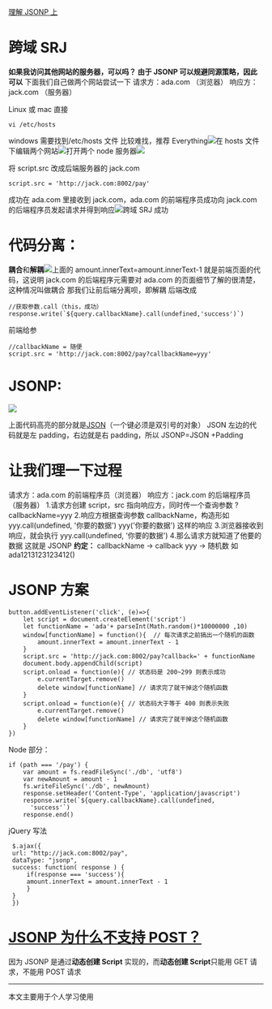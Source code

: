 [理解 JSONP 上](https://www.jianshu.com/p/2a2fe02917e7)

# 跨域 SRJ

**如果我访问其他网站的服务器，可以吗？
由于 JSONP 可以规避同源策略，因此可以**
下面我们自己做两个网站尝试一下
请求方：ada.com （浏览器）
响应方：jack.com （服务器）

Linux 或 mac 直接

```
vi /etc/hosts
```

windows 需要找到/etc/hosts 文件 比较难找，推荐 Everything![](https://upload-images.jianshu.io/upload_images/7094266-19f9953c967705a5.png?imageMogr2/auto-orient/strip%7CimageView2/2/w/1240)在 hosts 文件下编辑两个网站![](https://upload-images.jianshu.io/upload_images/7094266-28b643545d3a06f3.png?imageMogr2/auto-orient/strip%7CimageView2/2/w/1240)打开两个 node 服务器![](https://upload-images.jianshu.io/upload_images/7094266-3cd83a6dd9b8e522.png?imageMogr2/auto-orient/strip%7CimageView2/2/w/1240)

将 script.src 改成后端服务器的 jack.com

```
script.src = 'http://jack.com:8002/pay'
```

成功在 ada.com 里接收到 jack.com，ada.com 的前端程序员成功向 jack.com 的后端程序员发起请求并得到响应![](https://upload-images.jianshu.io/upload_images/7094266-455e37f97e889991.png?imageMogr2/auto-orient/strip%7CimageView2/2/w/1240)跨域 SRJ 成功

# 代码分离：

**耦合**和**解耦**![](https://upload-images.jianshu.io/upload_images/7094266-39446f3e68a37a78.png?imageMogr2/auto-orient/strip%7CimageView2/2/w/1240)上面的 amount.innerText=amount.innerText-1 就是前端页面的代码，这说明 jack.com 的后端程序元需要对 ada.com 的页面细节了解的很清楚，这种情况叫做耦合
那我们让前后端分离呗，即解耦
后端改成

```
//获取参数.call（this，成功）
response.write(`${query.callbackName}.call(undefined,'success')`)
```

前端给参

```
//callbackName = 随便
script.src = 'http://jack.com:8002/pay?callbackName=yyy'
```

# JSONP:

![](https://upload-images.jianshu.io/upload_images/7094266-9442483142643759.png?imageMogr2/auto-orient/strip%7CimageView2/2/w/1240)

上面代码高亮的部分就是[JSON](https://www.json.org/)（一个键必须是双引号的对象）
JSON 左边的代码就是左 padding，右边就是右 padding，所以 JSONP=JSON +Padding

# 让我们理一下过程

请求方：ada.com 的前端程序员（浏览器）
响应方：jack.com 的后端程序员（服务器） 1.请求方创建 script，src 指向响应方，同时传一个查询参数 ?callbackName=yyy 2.响应方根据查询参数 callbackName，构造形如
yyy.call(undefined, '你要的数据')
yyy('你要的数据')
这样的响应 3.浏览器接收到响应，就会执行 yyy.call(undefined, '你要的数据') 4.那么请求方就知道了他要的数据
这就是 JSONP
**约定：**
callbackName -> callback
yyy -> 随机数 如 ada1213123123412()

# JSONP 方案

```
button.addEventListener('click', (e)=>{
    let script = document.createElement('script')
    let functionName = 'ada'+ parseInt(Math.random()*10000000 ,10)
    window[functionName] = function(){  // 每次请求之前搞出一个随机的函数
        amount.innerText = amount.innerText - 1
    }
    script.src = 'http://jack.com:8002/pay?callback=' + functionName
    document.body.appendChild(script)
    script.onload = function(e){ // 状态码是 200~299 则表示成功
        e.currentTarget.remove()
        delete window[functionName] // 请求完了就干掉这个随机函数
    }
    script.onload = function(e){ // 状态码大于等于 400 则表示失败
        e.currentTarget.remove()
        delete window[functionName] // 请求完了就干掉这个随机函数
    }
})
```

Node 部分：

```
if (path === '/pay') {
    var amount = fs.readFileSync('./db', 'utf8')
    var newAmount = amount - 1
    fs.writeFileSync('./db', newAmount)
    response.setHeader('Content-Type', 'application/javascript')
    response.write(`${query.callbackName}.call(undefined,
      'success'`)
    response.end()
```

jQuery 写法

```
 $.ajax({
 url: "http://jack.com:8002/pay",
 dataType: "jsonp",
 success: function( response ) {
     if(response === 'success'){
     amount.innerText = amount.innerText - 1
     }
 }
 })
```

# [JSONP 为什么不支持 POST？](https://www.zhihu.com/question/28890257)

因为 JSONP 是通过**动态创建 Script** 实现的，而**动态创建 Script**只能用 GET 请求，不能用 POST 请求

---

本文主要用于个人学习使用
